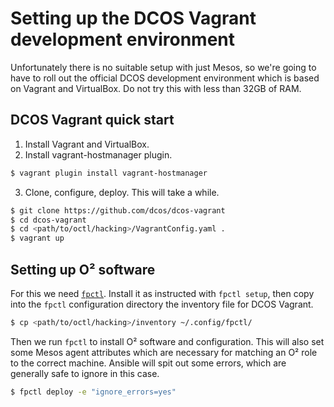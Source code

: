 # Setting up the DCOS Vagrant development environment

Unfortunately there is no suitable setup with just Mesos, so we're going to have to roll out the official DCOS development environment which is based on Vagrant and VirtualBox. Do not try this with less than 32GB of RAM.

## DCOS Vagrant quick start

1. Install Vagrant and VirtualBox.
2. Install vagrant-hostmanager plugin.
```bash
$ vagrant plugin install vagrant-hostmanager
```
3. Clone, configure, deploy. This will take a while.
```bash
$ git clone https://github.com/dcos/dcos-vagrant
$ cd dcos-vagrant
$ cd <path/to/octl/hacking>/VagrantConfig.yaml .
$ vagrant up
```

## Setting up O² software

For this we need [`fpctl`](https://github.com/AliceO2Group/Control). Install it as instructed with `fpctl setup`, then copy into the `fpctl` configuration directory the inventory file for DCOS Vagrant.
```bash
$ cp <path/to/octl/hacking>/inventory ~/.config/fpctl/
```

Then we run `fpctl` to install O² software and configuration. This will also set some Mesos agent attributes which are necessary for matching an O² role to the correct machine. Ansible will spit out some errors, which are generally safe to ignore in this case.
```bash
$ fpctl deploy -e "ignore_errors=yes"
```
